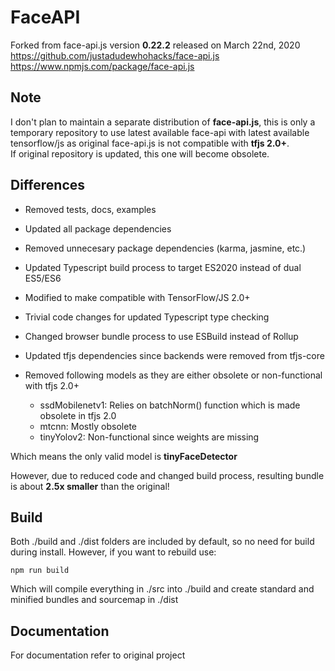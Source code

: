 # FaceAPI

Forked from face-api.js version **0.22.2** released on March 22nd, 2020  
<https://github.com/justadudewhohacks/face-api.js>  
<https://www.npmjs.com/package/face-api.js>  

## Note

I don't plan to maintain a separate distribution of **face-api.js**, this is only a temporary repository to use latest available face-api with latest available tensorflow/js as original face-api.js is not compatible with **tfjs 2.0+**.  
If original repository is updated, this one will become obsolete.

## Differences

- Removed tests, docs, examples  
- Updated all package dependencies  
- Removed unnecesary package dependencies (karma, jasmine, etc.)  
- Updated Typescript build process to target ES2020 instead of dual ES5/ES6  
- Modified to make compatible with TensorFlow/JS 2.0+  
- Trivial code changes for updated Typescript type checking
- Changed browser bundle process to use ESBuild instead of Rollup
- Updated tfjs dependencies since backends were removed from tfjs-core

- Removed following models as they are either obsolete or non-functional with tfjs 2.0+
  - ssdMobilenetv1: Relies on batchNorm() function which is made obsolete in tfjs 2.0
  - mtcnn: Mostly obsolete
  - tinyYolov2: Non-functional since weights are missing

Which means the only valid model is **tinyFaceDetector**  

However, due to reduced code and changed build process, resulting bundle is about **2.5x smaller** than the original!  

## Build

Both ./build and ./dist folders are included by default, so no need for build during install.
However, if you want to rebuild use:

```shell
npm run build
```

Which will compile everything in ./src into ./build and create standard and minified bundles and sourcemap in ./dist

## Documentation

For documentation refer to original project  
